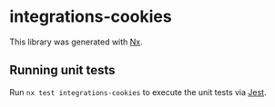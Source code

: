 # integrations-cookies

This library was generated with [Nx](https://nx.dev).

## Running unit tests

Run `nx test integrations-cookies` to execute the unit tests via [Jest](https://jestjs.io).
